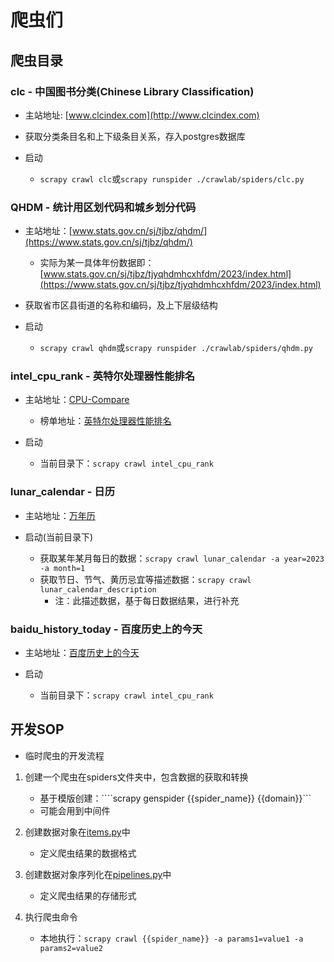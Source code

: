 # 爬虫们

## 爬虫目录

### clc - 中国图书分类(Chinese Library Classification)
  
* 主站地址: [www.clcindex.com](http://www.clcindex.com)

* 获取分类条目名和上下级条目关系，存入postgres数据库

* 启动
  * ```scrapy crawl clc```或```scrapy runspider ./crawlab/spiders/clc.py```

### QHDM - 统计用区划代码和城乡划分代码

* 主站地址：[www.stats.gov.cn/sj/tjbz/qhdm/](https://www.stats.gov.cn/sj/tjbz/qhdm/)
  
  * 实际为某一具体年份数据即：[www.stats.gov.cn/sj/tjbz/tjyqhdmhcxhfdm/2023/index.html](https://www.stats.gov.cn/sj/tjbz/tjyqhdmhcxhfdm/2023/index.html)
  
* 获取省市区县街道的名称和编码，及上下层级结构

* 启动
  * ```scrapy crawl qhdm```或```scrapy runspider ./crawlab/spiders/qhdm.py```
  
### intel_cpu_rank - 英特尔处理器性能排名

* 主站地址：[CPU-Compare](https://cpu-compare.com/zh-CN)
  * 榜单地址：[英特尔处理器性能排名](https://cpu-compare.com/zh-CN/benchmark/intel?page=1)
  
* 启动
  * 当前目录下：```scrapy crawl intel_cpu_rank```
  
### lunar_calendar - 日历

* 主站地址：[万年历](https://wannianrili.bmcx.com/)

* 启动(当前目录下)
  * 获取某年某月每日的数据：```scrapy crawl lunar_calendar -a year=2023 -a month=1```
  * 获取节日、节气、黄历忌宜等描述数据：```scrapy crawl lunar_calendar_description```
    * 注：此描述数据，基于每日数据结果，进行补充

### baidu_history_today - 百度历史上的今天

* 主站地址：[百度历史上的今天](https://baike.baidu.com/calendar/)

* 启动
  * 当前目录下：```scrapy crawl intel_cpu_rank```

## 开发SOP

* 临时爬虫的开发流程
  
1. 创建一个爬虫在spiders文件夹中，包含数据的获取和转换
   * 基于模版创建：````scrapy genspider {{spider_name}} {{domain}}```
   * 可能会用到中间件

2. 创建数据对象在[items.py](./crawlab/items.py)中
   * 定义爬虫结果的数据格式

3. 创建数据对象序列化在[pipelines.py](./crawlab/pipelines.py)中
   * 定义爬虫结果的存储形式
  
4. 执行爬虫命令
   * 本地执行：```scrapy crawl {{spider_name}} -a params1=value1 -a params2=value2```
